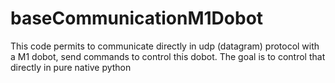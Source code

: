 # baseCommunicationM1Dobot

This code permits to communicate directly in udp (datagram) protocol with a M1 dobot, send commands to control this
dobot. The goal is to control that directly in pure native python
